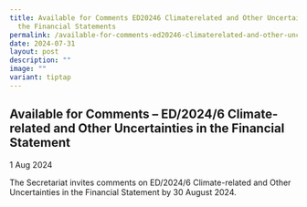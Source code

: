 ```yaml
---
title: Available for Comments ED20246 Climaterelated and Other Uncertainties in
  the Financial Statements
permalink: /available-for-comments-ed20246-climaterelated-and-other-uncertainties-in-the-financial-statements/
date: 2024-07-31
layout: post
description: ""
image: ""
variant: tiptap
---
```

<h2>Available for Comments – ED/2024/6 Climate-related and Other Uncertainties in the Financial Statement</h2>
<p>1 Aug 2024</p>
<p>The Secretariat invites comments on ED/2024/6 Climate-related and Other
Uncertainties in the Financial Statement by 30 August 2024.</p>